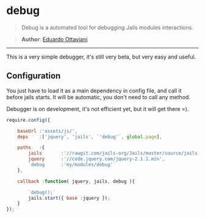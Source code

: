# debug

> Debug is a automated tool for debugging Jails modules interactions.

>**Author**: [Eduardo Ottaviani](//github.com/Javiani)

---

This is a very simple debugger, it's still very beta, but very easy and useful.

## Configuration

You just have to load it as a main dependency in config file, and call it before jails starts.
It will be automatic, you don't need to call any method.

Debugger is on development, it's not efficient yet, but it will get there =).

```js
require.config({

    baseUrl :'assets/js/',
    deps    :['jquery', 'jails', `'debug'`, global.page],

    paths   :{
        jails		:'//rawgit.com/jails-org/Jails/master/source/jails.min',
        jquery 		:'//code.jquery.com/jquery-2.1.1.min',
        `debug		:'my/modules/debug'`
    },

    callback :function( jquery, jails, debug ){

        `debug();`
        jails.start({ base :jquery });
    }
});

```
